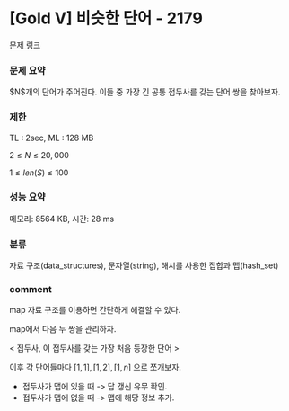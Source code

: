 # [Gold V] 비슷한 단어 - 2179

[문제 링크](https://www.acmicpc.net/problem/2179)

### 문제 요약

<p> $N$개의 단어가 주어진다. 이들 중 가장 긴 공통 접두사를 갖는 단어 쌍을 찾아보자. </p>

### 제한

TL : 2sec, ML : 128 MB

$2 ≤ N ≤ 20,000$

$1 ≤ len(S) ≤ 100$

### 성능 요약

메모리: 8564 KB, 시간: 28 ms

### 분류

자료 구조(data_structures), 문자열(string), 해시를 사용한 집합과 맵(hash_set)

### comment

map 자료 구조를 이용하면 간단하게 해결할 수 있다.

map에서 다음 두 쌍을 관리하자.

< 접두사, 이 접두사를 갖는 가장 처음 등장한 단어 >

이후 각 단어들마다 $[1, 1], [1, 2], [1, n]$ 으로 쪼개보자.

* 접두사가 맵에 있을 때 -> 답 갱신 유무 확인.
* 접두사가 맵에 없을 때 -> 맵에 해당 정보 추가.
